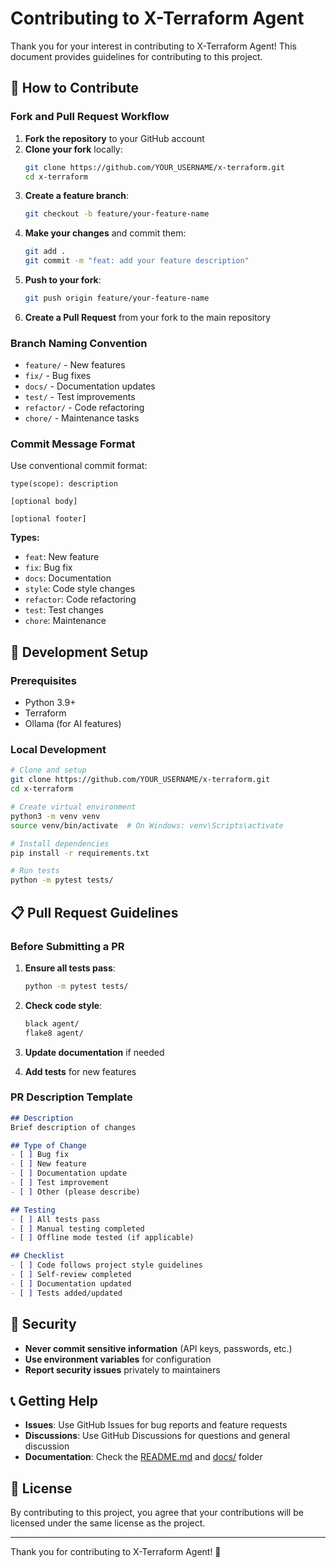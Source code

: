 # Contributing to X-Terraform Agent

Thank you for your interest in contributing to X-Terraform Agent! This document provides guidelines for contributing to this project.

## 🤝 How to Contribute

### **Fork and Pull Request Workflow**

1. **Fork the repository** to your GitHub account
2. **Clone your fork** locally:
   ```bash
   git clone https://github.com/YOUR_USERNAME/x-terraform.git
   cd x-terraform
   ```
3. **Create a feature branch**:
   ```bash
   git checkout -b feature/your-feature-name
   ```
4. **Make your changes** and commit them:
   ```bash
   git add .
   git commit -m "feat: add your feature description"
   ```
5. **Push to your fork**:
   ```bash
   git push origin feature/your-feature-name
   ```
6. **Create a Pull Request** from your fork to the main repository

### **Branch Naming Convention**

- `feature/` - New features
- `fix/` - Bug fixes
- `docs/` - Documentation updates
- `test/` - Test improvements
- `refactor/` - Code refactoring
- `chore/` - Maintenance tasks

### **Commit Message Format**

Use conventional commit format:
```
type(scope): description

[optional body]

[optional footer]
```

**Types:**
- `feat`: New feature
- `fix`: Bug fix
- `docs`: Documentation
- `style`: Code style changes
- `refactor`: Code refactoring
- `test`: Test changes
- `chore`: Maintenance

## 🧪 Development Setup

### **Prerequisites**
- Python 3.9+
- Terraform
- Ollama (for AI features)

### **Local Development**
```bash
# Clone and setup
git clone https://github.com/YOUR_USERNAME/x-terraform.git
cd x-terraform

# Create virtual environment
python3 -m venv venv
source venv/bin/activate  # On Windows: venv\Scripts\activate

# Install dependencies
pip install -r requirements.txt

# Run tests
python -m pytest tests/
```

## 📋 Pull Request Guidelines

### **Before Submitting a PR**

1. **Ensure all tests pass**:
   ```bash
   python -m pytest tests/
   ```

2. **Check code style**:
   ```bash
   black agent/
   flake8 agent/
   ```

3. **Update documentation** if needed

4. **Add tests** for new features

### **PR Description Template**

```markdown
## Description
Brief description of changes

## Type of Change
- [ ] Bug fix
- [ ] New feature
- [ ] Documentation update
- [ ] Test improvement
- [ ] Other (please describe)

## Testing
- [ ] All tests pass
- [ ] Manual testing completed
- [ ] Offline mode tested (if applicable)

## Checklist
- [ ] Code follows project style guidelines
- [ ] Self-review completed
- [ ] Documentation updated
- [ ] Tests added/updated
```

## 🚨 Security

- **Never commit sensitive information** (API keys, passwords, etc.)
- **Use environment variables** for configuration
- **Report security issues** privately to maintainers

## 📞 Getting Help

- **Issues**: Use GitHub Issues for bug reports and feature requests
- **Discussions**: Use GitHub Discussions for questions and general discussion
- **Documentation**: Check the [README.md](README.md) and [docs/](docs/) folder

## 📄 License

By contributing to this project, you agree that your contributions will be licensed under the same license as the project.

---

Thank you for contributing to X-Terraform Agent! 🚀 